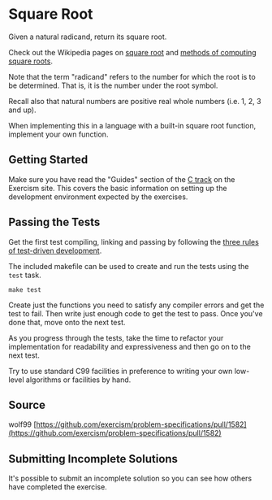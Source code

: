 # Square Root

Given a natural radicand, return its square root.

Check out the Wikipedia pages on [square root](https://en.wikipedia.org/wiki/Square_root) and [methods of computing square roots](https://en.wikipedia.org/wiki/Methods_of_computing_square_roots).

Note that the term "radicand" refers to the number for which the root is to be determined. That is, it is the number under the root symbol.

Recall also that natural numbers are positive real whole numbers (i.e. 1, 2, 3 and up).

When implementing this in a language with a built-in square root function, implement your own function.

## Getting Started

Make sure you have read the "Guides" section of the
[C track](https://exercism.io/my/tracks/c) on the Exercism site. This covers
the basic information on setting up the development environment expected
by the exercises.


## Passing the Tests

Get the first test compiling, linking and passing by following the [three
rules of test-driven development][3-tdd-rules].

The included makefile can be used to create and run the tests using the `test`
task.

    make test

Create just the functions you need to satisfy any compiler errors and get the
test to fail. Then write just enough code to get the test to pass. Once you've
done that, move onto the next test.

[3-tdd-rules]: http://butunclebob.com/ArticleS.UncleBob.TheThreeRulesOfTdd

As you progress through the tests, take the time to refactor your
implementation for readability and expressiveness and then go on to the next
test.

Try to use standard C99 facilities in preference to writing your own
low-level algorithms or facilities by hand.

## Source

wolf99 [https://github.com/exercism/problem-specifications/pull/1582](https://github.com/exercism/problem-specifications/pull/1582)

## Submitting Incomplete Solutions
It's possible to submit an incomplete solution so you can see how others have completed the exercise.
